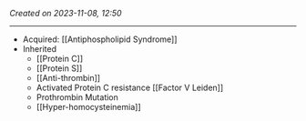 *Created on 2023-11-08, 12:50* 

---
- Acquired: [[Antiphospholipid Syndrome]]
- Inherited
	- [[Protein C]]
	- [[Protein S]] 
	- [[Anti-thrombin]]
	- Activated Protein C resistance [[Factor V Leiden]] 
	- Prothrombin Mutation 
	- [[Hyper-homocysteinemia]] 
